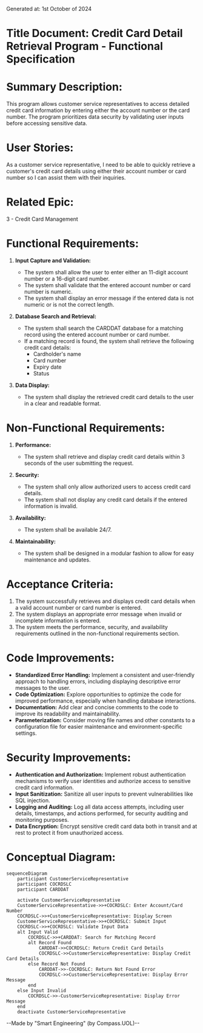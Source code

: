 Generated at: 1st October of 2024

# **Title Document:** Credit Card Detail Retrieval Program - Functional Specification

# **Summary Description:**

This program allows customer service representatives to access detailed credit card information by entering either the account number or the card number. The program prioritizes data security by validating user inputs before accessing sensitive data.

# **User Stories:**

As a customer service representative, I need to be able to quickly retrieve a customer's credit card details using either their account number or card number so I can assist them with their inquiries.

# **Related Epic:** 
3 - Credit Card Management

# **Functional Requirements:**

1.  **Input Capture and Validation:**
    *   The system shall allow the user to enter either an 11-digit account number or a 16-digit card number.
    *   The system shall validate that the entered account number or card number is numeric.
    *   The system shall display an error message if the entered data is not numeric or is not the correct length.

2.  **Database Search and Retrieval:**
    *   The system shall search the CARDDAT database for a matching record using the entered account number or card number.
    *   If a matching record is found, the system shall retrieve the following credit card details:
        *   Cardholder's name
        *   Card number
        *   Expiry date
        *   Status

3.  **Data Display:**
    *   The system shall display the retrieved credit card details to the user in a clear and readable format.

# **Non-Functional Requirements:**

1.  **Performance:**
    *   The system shall retrieve and display credit card details within 3 seconds of the user submitting the request.

2.  **Security:**
    *   The system shall only allow authorized users to access credit card details.
    *   The system shall not display any credit card details if the entered information is invalid.

3.  **Availability:**
    *   The system shall be available 24/7.

4.  **Maintainability:**
    *   The system shall be designed in a modular fashion to allow for easy maintenance and updates.

# **Acceptance Criteria:**

1.  The system successfully retrieves and displays credit card details when a valid account number or card number is entered.
2.  The system displays an appropriate error message when invalid or incomplete information is entered.
3.  The system meets the performance, security, and availability requirements outlined in the non-functional requirements section.

# **Code Improvements:**
*   **Standardized Error Handling:** Implement a consistent and user-friendly approach to handling errors, including displaying descriptive error messages to the user.
*   **Code Optimization:**  Explore opportunities to optimize the code for improved performance, especially when handling database interactions.
*   **Documentation:** Add clear and concise comments to the code to improve its readability and maintainability.
*   **Parameterization:** Consider moving file names and other constants to a configuration file for easier maintenance and environment-specific settings.

# **Security Improvements:**
*   **Authentication and Authorization:**  Implement robust authentication mechanisms to verify user identities and authorize access to sensitive credit card information.
*   **Input Sanitization:**  Sanitize all user inputs to prevent vulnerabilities like SQL injection.
*   **Logging and Auditing:**  Log all data access attempts, including user details, timestamps, and actions performed, for security auditing and monitoring purposes.
*   **Data Encryption:**  Encrypt sensitive credit card data both in transit and at rest to protect it from unauthorized access.

# **Conceptual Diagram:**

```mermaid
sequenceDiagram
    participant CustomerServiceRepresentative
    participant COCRDSLC
    participant CARDDAT

    activate CustomerServiceRepresentative
    CustomerServiceRepresentative->>+COCRDSLC: Enter Account/Card Number
    COCRDSLC->>+CustomerServiceRepresentative: Display Screen
    CustomerServiceRepresentative->>+COCRDSLC: Submit Input
    COCRDSLC->>+COCRDSLC: Validate Input Data
    alt Input Valid
        COCRDSLC->>+CARDDAT: Search for Matching Record
        alt Record Found
            CARDDAT->>COCRDSLC: Return Credit Card Details
            COCRDSLC->>CustomerServiceRepresentative: Display Credit Card Details
        else Record Not Found
            CARDDAT->>-COCRDSLC: Return Not Found Error
            COCRDSLC->>CustomerServiceRepresentative: Display Error Message 
        end
    else Input Invalid
        COCRDSLC->>-CustomerServiceRepresentative: Display Error Message
    end
    deactivate CustomerServiceRepresentative
```

--Made by "Smart Engineering" (by Compass.UOL)--